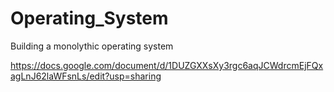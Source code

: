 # Operating_System
Building a monolythic operating system

https://docs.google.com/document/d/1DUZGXXsXy3rgc6aqJCWdrcmEjFQxagLnJ62laWFsnLs/edit?usp=sharing
